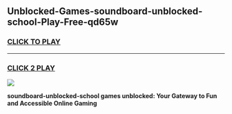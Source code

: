 
## Unblocked-Games-soundboard-unblocked-school-Play-Free-qd65w
<h3>
<a href="https://premium76.site?title=soundboard-unblocked-school&ref=23A">CLICK TO PLAY</a></h3>
<hr>

<h3>
<a href="https://premium76.site?title=soundboard-unblocked-school&ref=23A">CLICK 2 PLAY</a>
  
</h3>

<a href="https://premium76.site?title=soundboard-unblocked-school&ref=23A"><img src="https://clearcache.store/games.png"></a>


**soundboard-unblocked-school games unblocked: Your Gateway to Fun and Accessible Online Gaming**
